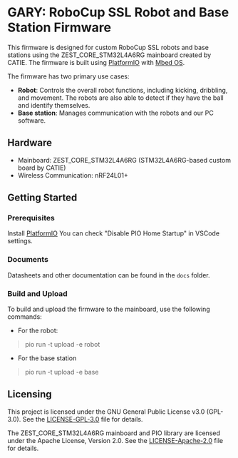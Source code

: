 # GARY: RoboCup SSL Robot and Base Station Firmware

This firmware is designed for custom RoboCup SSL robots and base stations using the ZEST_CORE_STM32L4A6RG mainboard created by CATIE.
The firmware is built using [PlatformIO](https://platformio.org/) with [Mbed OS](https://os.mbed.com/).

The firmware has two primary use cases:

- **Robot**: Controls the overall robot functions, including kicking, dribbling, and movement. The robots are also able to detect if they have the ball and identify themselves.
- **Base station**: Manages communication with the robots and our PC software.

## Hardware

- Mainboard: ZEST_CORE_STM32L4A6RG (STM32L4A6RG-based custom board by CATIE)
- Wireless Communication: nRF24L01+

## Getting Started

### Prerequisites

Install [PlatformIO](https://platformio.org/)
You can check "Disable PIO Home Startup" in VSCode settings.

### Documents

Datasheets and other documentation can be found in the `docs` folder.

### Build and Upload

To build and upload the firmware to the mainboard, use the following commands:

- For the robot:

> pio run -t upload -e robot

- For the base station

> pio run -t upload -e base
## Licensing

This project is licensed under the GNU General Public License v3.0 (GPL-3.0). See the [LICENSE-GPL-3.0](LICENSE-GPL-3.0) file for details.

The ZEST_CORE_STM32L4A6RG mainboard and PIO library are licensed under the Apache License, Version 2.0. See the [LICENSE-Apache-2.0](LICENSE-Apache-2.0) file for details.


